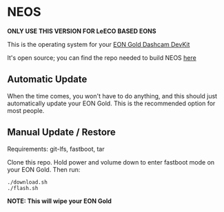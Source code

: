 NEOS
======

<b>ONLY USE THIS VERSION FOR LeECO BASED EONS</b>

This is the operating system for your [EON Gold Dashcam DevKit](https://comma.ai/shop/products/eon-gold-dashcam-devkit)

It's open source; you can find the repo needed to build NEOS [here](https://github.com/commaai/eon-neos-builder)

Automatic Update
------

When the time comes, you won't have to do anything, and this should just automatically update your EON Gold. This is the recommended option for most people.

Manual Update / Restore
------

Requirements: git-lfs, fastboot, tar

Clone this repo. Hold power and volume down to enter fastboot mode on your EON Gold. Then run:

```
./download.sh
./flash.sh
```

<b>NOTE: This will wipe your EON Gold</b>

